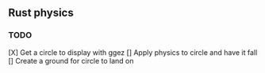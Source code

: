 ## Rust physics

### TODO
[X] Get a circle to display with ggez
[] Apply physics to circle and have it fall
[] Create a ground for circle to land on